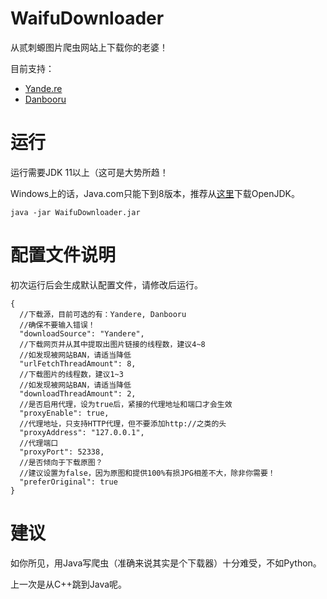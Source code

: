 # WaifuDownloader

从贰刺螈图片爬虫网站上下载你的老婆！

目前支持：

* [Yande.re](https://yande.re/post)
* [Danbooru](https://danbooru.donmai.us/)

# 运行

运行需要JDK 11以上（这可是大势所趋！

Windows上的话，Java.com只能下到8版本，推荐从[这里](https://adoptium.net/)下载OpenJDK。

```
java -jar WaifuDownloader.jar
```

# 配置文件说明

初次运行后会生成默认配置文件，请修改后运行。

```json5
{
  //下载源，目前可选的有：Yandere, Danbooru
  //确保不要输入错误！
  "downloadSource": "Yandere",
  //下载网页并从其中提取出图片链接的线程数，建议4~8
  //如发现被网站BAN，请适当降低
  "urlFetchThreadAmount": 8,
  //下载图片的线程数，建议1~3
  //如发现被网站BAN，请适当降低
  "downloadThreadAmount": 2,
  //是否启用代理，设为true后，紧接的代理地址和端口才会生效
  "proxyEnable": true,
  //代理地址，只支持HTTP代理，但不要添加http://之类的头
  "proxyAddress": "127.0.0.1",
  //代理端口
  "proxyPort": 52338,
  //是否倾向于下载原图？
  //建议设置为false，因为原图和提供100%有损JPG相差不大，除非你需要！
  "preferOriginal": true
}
```

# 建议

如你所见，用Java写爬虫（准确来说其实是个下载器）十分难受，不如Python。

上一次是从C++跳到Java呢。